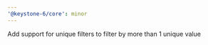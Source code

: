 ```yaml
---
'@keystone-6/core': minor
---
```


Add support for unique filters to filter by more than 1 unique value
